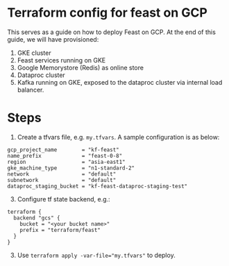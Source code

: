 # Terraform config for feast on GCP

This serves as a guide on how to deploy Feast on GCP. At the end of this guide, we will have provisioned:
1. GKE cluster
2. Feast services running on GKE
3. Google Memorystore (Redis) as online store
4. Dataproc cluster
4. Kafka running on GKE, exposed to the dataproc cluster via internal load balancer.

# Steps

1. Create a tfvars file, e.g. `my.tfvars`. A sample configuration is as below:

```
gcp_project_name        = "kf-feast"
name_prefix             = "feast-0-8"
region                  = "asia-east1"
gke_machine_type        = "n1-standard-2"
network                 = "default"
subnetwork              = "default"
dataproc_staging_bucket = "kf-feast-dataproc-staging-test"
```

3. Configure tf state backend, e.g.:
```
terraform {
  backend "gcs" {
    bucket = "<your bucket name>"
    prefix = "terraform/feast"
  }
}
```

3. Use `terraform apply -var-file="my.tfvars"` to deploy.

